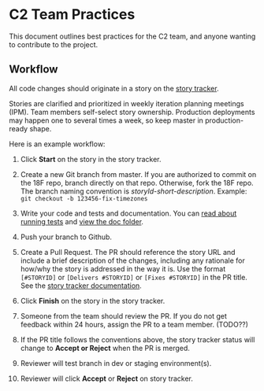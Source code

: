 # C2 Team Practices

This document outlines best practices for the C2 team, and anyone wanting to contribute to the project.

## Workflow

All code changes should originate in a story on the [story tracker](https://pivotaltracker.com/n/projects/1149728).

Stories are clarified and prioritized in weekly iteration planning meetings (IPM). Team members self-select story ownership.
Production deployments may happen one to several times a week, so keep master in production-ready shape.

Here is an example workflow:

1. Click **Start** on the story in the story tracker.

1. Create a new Git branch from master. If you are authorized to commit on the 18F repo, branch directly on that repo. Otherwise, fork the 18F repo. The branch naming convention is *storyId*-*short-description*. Example: `git checkout -b 123456-fix-timezones`

1. Write your code and tests and documentation. You can [read about running tests](https://github.com/18F/C2/blob/master/doc/setup.md#running-tests) and [view the doc folder](https://github.com/18F/C2/tree/master/doc).

1. Push your branch to Github.

1. Create a Pull Request. The PR should reference the story URL and include a brief description
of the changes, including any rationale for how/why the story is addressed in the way it is. Use the format
`[#STORYID]` or `[Delivers #STORYID]` or `[Fixes #STORYID]` in the PR title. See the [story tracker documentation](https://www.pivotaltracker.com/help/api?version=v5#Tracker_Updates_in_SCM_Post_Commit_Hooks).

1. Click **Finish** on the story in the story tracker.

1. Someone from the team should review the PR. If you do not get feedback within 24 hours, assign the PR to a team member. (TODO??)

1. If the PR title follows the conventions above, the story tracker status will change to **Accept or Reject** when the PR is merged.

1. Reviewer will test branch in dev or staging environment(s).

1. Reviewer will click **Accept** or **Reject** on story tracker.


